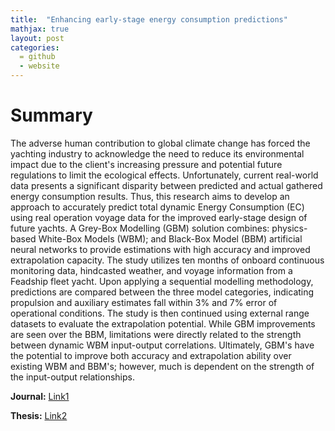 ```yaml
---
title:  "Enhancing early-stage energy consumption predictions"
mathjax: true
layout: post
categories: 
  = github
  - website
---
```


# Summary

The adverse human contribution to global climate change has forced the yachting industry to acknowledge the need to reduce its environmental impact due to the client's increasing pressure and potential future regulations to limit the ecological effects. Unfortunately, current real-world data presents a significant disparity between predicted and actual gathered energy consumption results. Thus, this research aims to develop an approach to accurately predict total dynamic Energy Consumption (EC) using real operation voyage data for the improved early-stage design of future yachts. A Grey-Box Modelling (GBM) solution combines: physics-based White-Box Models (WBM); and Black-Box Model (BBM) artificial neural networks to provide estimations with high accuracy and improved extrapolation capacity. The study utilizes ten months of onboard continuous monitoring data, hindcasted weather, and voyage information from a Feadship fleet yacht. Upon applying a sequential modelling methodology, predictions are compared between the three model categories, indicating propulsion and auxiliary estimates fall within 3% and 7% error of operational conditions. The study is then continued using external range datasets to evaluate the extrapolation potential. While GBM improvements are seen over the BBM, limitations were directly related to the strength between dynamic WBM input-output correlations. Ultimately, GBM's have the potential to improve both accuracy and extrapolation ability over existing WBM and BBM's; however, much is dependent on the strength of the input-output relationships.

**Journal:** [Link1](https://www.sciencedirect.com/science/article/pii/S2092678222000504?via%3Dihub)

**Thesis:** [Link2](https://repository.tudelft.nl/record/uuid:7f98bb20-69f4-4834-84bc-88a6e67963fd)
